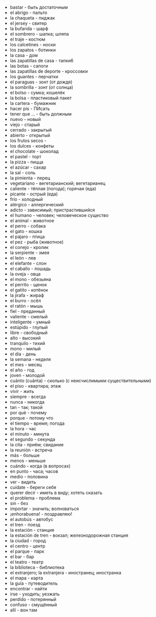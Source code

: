 - bastar - быть достаточным
- el abrigo - пальто 
- la chaqueta - пиджак 
- el jersey - свитер 
- la bufanda - шарф 
- el sombrero - шапка; шляпа
- el traje - костюм
- los calcetines - носки
- los zapatos - ботинки
- la casa - дом
- las zapatillas de casa - тапки6
- las botas - сапоги
- las zapatillas de deporte - кроссовки
- los guantes - перчатки
- el paraguas - зонт (от дождя)
- la sombrilla - зонт (от солнца)
- el bolso - сумка; кошелёк
- la bolsa - пластиковый пакет
- la cartera - бумажник
- hacer pis - ПИсать
- tener que ... - быть должным
- nuevo - новый
- viejo - старый
- cerrado - закрытый
- abierto - открытый
- los frutos secos - 
- los dulces - конфеты
- el chocolate - шоколад
- el pastel - торт
- la pizza - пицца
- el azúcar - сахар
- la sal - соль
- la pimienta - перец
- vegetariano - вегетарианский; вегетарианец
- caliente - тёплая (погода); горячая (еда)
- picante - острый (еда)
- frío - холодный
- alérgico - аллергический
- adicto - зависимый; пристрастившийся
- el humano - человек; человеческое существо
- el animal - животное
- el perro - собака
- el gato - кошка
- el pájaro - птица
- el pez - рыба (животное)
- el conejo - кролик
- la serpiente - змея
- el león - лев
- el elefante - слон
- el caballo - лошадь
- la oveja - овца
- el mono - обезьяна
- el perrito - щенок
- el gatito - котёнок
- la jirafa - жираф
- el burro - осёл
- el ratón - мышь
- fiel - преданный
- valiente - смелый
- inteligente - умный
- estúpido - глупый
- libre - свободный
- alto - высокий
- tranquilo - тихий
- mono - милый
- el día - день
- la semana - неделя
- el mes - месяц
- el año - год
- joven - молодой
- cuánto (cuánta) - сколько (с неисчислимыми существительными)
- el piso - квартира; этаж
- vivir - жить
- siempre - всегда
- nunca - никогда
- tan - так; такой
- por qué - почему
- porque - потому что
- el tiempo - время; погода
- la hora - час
- el minuto - минута
- el segundo - секунда
- la cita - приём; свидание
- la reunión - встреча
- más - больше
- menos - меньше
- cuándo - когда (в вопросах)
- en punto - часа; часов
- medio - половина
- ver - видеть
- cuídate - береги себя
- querer decir - иметь в виду; хотеть сказать
- el problema - проблема
- sin - без
- importar - значить; волноваться
- ¡enhorabuena! - поздравляю!
- el autobús - автобус
- el tren - поезд
- la estación - станция
- la estación de tren - вокзал; железнодорожная станция
- la ciudad - город
- el centro - центр
- el parque - парк
- el bar - бар
- el teatro - театр
- la biblioteca - библиотека
- el extranjero; la extranjera - иностранец; иностранка
- el mapa - карта
- la guía - путеводитель
- encontrar - найти
- irse - уходить; уезжать
- perdido - потерянный
- confuso - смущённый
- allí - вон там
